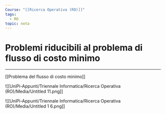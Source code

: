 ```yaml
---
Course: "[[Ricerca Operativa (RO)]]"
tags:
  - RO
topic: nota
---
```


# Problemi riducibili al problema di flusso di costo minimo
---
[[Problema del flusso di costo minimo]]

![[UniPi-Appunti/Triennale Informatica/Ricerca Operativa (RO)/Media/Untitled 11.png]]

![[UniPi-Appunti/Triennale Informatica/Ricerca Operativa (RO)/Media/Untitled 1 6.png]]
